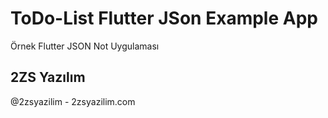 # ToDo-List Flutter JSon Example App 

Örnek Flutter JSON Not Uygulaması

## 2ZS Yazılım
@2zsyazilim - 2zsyazilim.com
